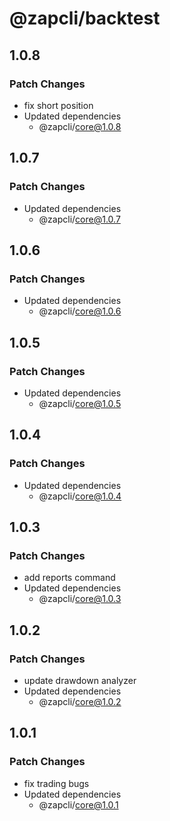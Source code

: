 # @zapcli/backtest

## 1.0.8

### Patch Changes

- fix short position
- Updated dependencies
  - @zapcli/core@1.0.8

## 1.0.7

### Patch Changes

- Updated dependencies
  - @zapcli/core@1.0.7

## 1.0.6

### Patch Changes

- Updated dependencies
  - @zapcli/core@1.0.6

## 1.0.5

### Patch Changes

- Updated dependencies
  - @zapcli/core@1.0.5

## 1.0.4

### Patch Changes

- Updated dependencies
  - @zapcli/core@1.0.4

## 1.0.3

### Patch Changes

- add reports command
- Updated dependencies
  - @zapcli/core@1.0.3

## 1.0.2

### Patch Changes

- update drawdown analyzer
- Updated dependencies
  - @zapcli/core@1.0.2

## 1.0.1

### Patch Changes

- fix trading bugs
- Updated dependencies
  - @zapcli/core@1.0.1
